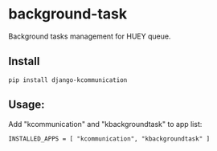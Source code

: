 # background-task

Background tasks management for HUEY queue.

## Install

``
pip install django-kcommunication
``

## Usage:

Add "kcommunication" and "kbackgroundtask" to app list:


``
INSTALLED_APPS = [
 "kcommunication",
 "kbackgroundtask"
]
``
